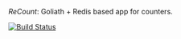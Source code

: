 *ReCount*: Goliath + Redis based app for counters.

[![Build Status](https://secure.travis-ci.org/arikfr/recount.png)](http://travis-ci.org/arikfr/recount)


